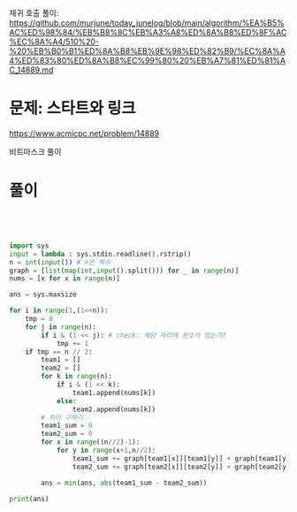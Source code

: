 재귀 호출 풀이:  
https://github.com/murjune/today_junelog/blob/main/algorithm/%EA%B5%AC%ED%98%84/%EB%B8%8C%EB%A3%A8%ED%8A%B8%ED%8F%AC%EC%8A%A4/510%20-%20%EB%B0%B1%ED%8A%B8%EB%9E%98%ED%82%B9/%EC%8A%A4%ED%83%80%ED%8A%B8%EC%99%80%20%EB%A7%81%ED%81%AC_14889.md
# 문제: 스타트와 링크
https://www.acmicpc.net/problem/14889  

비트마스크 풀이

# 풀이
``` python




import sys
input = lambda : sys.stdin.readline().rstrip()
n = int(input()) # n은 짝수
graph = [list(map(int,input().split())) for _ in range(n)]
nums = [x for x in range(n)]

ans = sys.maxsize

for i in range(1,(1<<n)):
    tmp = 0
    for j in range(n):
        if i & (1 << j): # check: 해당 자리에 원소가 있는가?
            tmp += 1
    if tmp == n // 2:
        team1 = []
        team2 = []
        for k in range(n):
            if i & (1 << k):
                team1.append(nums[k])
            else:
                team2.append(nums[k])
        # 차이 구하기
        team1_sum = 0
        team2_sum = 0
        for x in range((n//2)-1):
            for y in range(x+1,n//2):
                team1_sum += graph[team1[x]][team1[y]] + graph[team1[y]][team1[x]]
                team2_sum += graph[team2[x]][team2[y]] + graph[team2[y]][team2[x]]

        ans = min(ans, abs(team1_sum - team2_sum))

print(ans)






```
